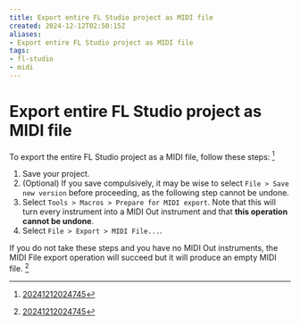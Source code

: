 ```yaml
---
title: Export entire FL Studio project as MIDI file
created: 2024-12-12T02:50:15Z
aliases:
- Export entire FL Studio project as MIDI file
tags:
- fl-studio
- midi
---
```


# Export entire FL Studio project as MIDI file

To export the entire FL Studio project as a MIDI file, follow these steps: [^1]

1. Save your project.
2. (Optional) If you save compulsively, it may be wise to select `File > Save new version` before proceeding, as the following step cannot be undone.
3. Select `Tools > Macros > Prepare for MIDI export`. Note that this will turn every instrument into a MIDI Out instrument and that **this operation cannot be undone**.
4. Select `File > Export > MIDI File...`.

If you do not take these steps and you have no MIDI Out instruments, the MIDI File export operation will succeed but it will produce an empty MIDI file. [^1]

[^1]: [20241212024745](../entries/20241212024745.md)
